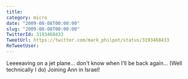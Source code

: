 ```yaml
---
title: 
category: micro
date: "2009-08-08T00:00:00"
slug: "2009-08-08T00:00:00"
TwitterId: 3193468433
TweetUrl: https://twitter.com/mark_philpot/status/3193468433
ReTweetUser: 
---
```


Leeeeaving on a jet plane... don't know when I'll be back again... (Well technically I do) Joining Ann in Israel!